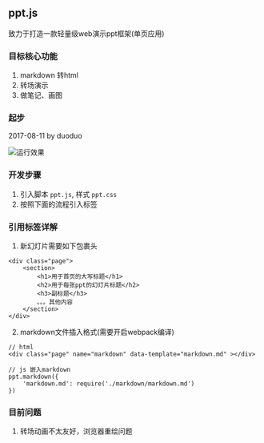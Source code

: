 ## ppt.js
致力于打造一款轻量级web演示ppt框架(单页应用)

### 目标核心功能
1. markdown 转html
2. 转场演示
3. 做笔记、画图

### 起步
2017-08-11 by duoduo

![运行效果](http://wx2.sinaimg.cn/mw1024/74d94e2egy1fig9p5w8bkj212h0kzjxm.jpg)


### 开发步骤
1. 引入脚本 `ppt.js`, 样式 `ppt.css`
2. 按照下面的流程引入标签

### 引用标签详解

1. 新幻灯片需要如下包裹头
```
<div class="page">
    <section>
        <h1>用于首页的大写标题</h1>
        <h2>用于每张ppt的幻灯片标题</h2>
        <h3>副标题</h3>
        。。。其他内容
    </section>
</div>
```

2. markdown文件插入格式(需要开启webpack编译)
```
// html
<div class="page" name="markdown" data-template="markdown.md" ></div>

// js 嵌入markdown
ppt.markdown({
    'markdown.md': require('./markdown/markdown.md')
})
```

### 目前问题
1. 转场动画不太友好，浏览器重绘问题